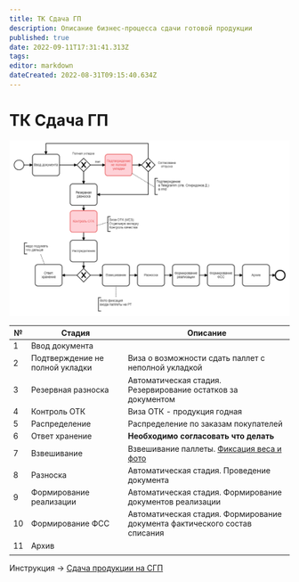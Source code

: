 ```yaml
---
title: ТК Сдача ГП
description: Описание бизнес-процесса сдачи готовой продукции
published: true
date: 2022-09-11T17:31:41.313Z
tags: 
editor: markdown
dateCreated: 2022-08-31T09:15:40.634Z
---
```


# ТК Сдача ГП

![](<../../../assets/image (940).png>)

| №  | Стадия                          | Описание                                                                                                                                                        |
| -- | ------------------------------- | --------------------------------------------------------------------------------------------------------------------------------------------------------------- |
| 1  | Ввод документа                  |                                                                                                                                                                 |
| 2  | Подтверждение не полной укладки | Виза о возможности сдать паллет с неполной укладкой                                                                                                             |
| 3  | Резервная разноска              | Автоматическая стадия. Резервирование остатков за документом                                                                                                    |
| 4  | Контроль ОТК                    | Виза ОТК - продукция годная                                                                                                                                     |
| 5  | Распределение                   | Распределение по заказам покупателей                                                                                                                            |
| 6  | Ответ хранение                  | **Необходимо согласовать что делать**                                                                                                                           |
| 7  | Взвешивание                     | Взвешивание паллеты. [Фиксация веса и фото](../../postuplenie-tovarov-i-uslug/formirovanie-prikhoda-po-grafiku-postavki/prikhod-v-rublyakh/partionnyi-priem.md) |
| 8  | Разноска                        | Автоматическая стадия. Проведение документа                                                                                                                     |
| 9  | Формирование реализации         | Автоматическая стадия. Формирование документов реализации                                                                                                       |
| 10 | Формирование ФСС                | Автоматическая стадия. Формирование документа фактического состав списания                                                                                      |
| 11 | Архив                           |                                                                                                                                                                 |
|    |                                 |                                                                                                                                                                 |

Инструкция -> [Сдача продукции на СГП](../sdacha-produkcii-na-sgp-1.md)
